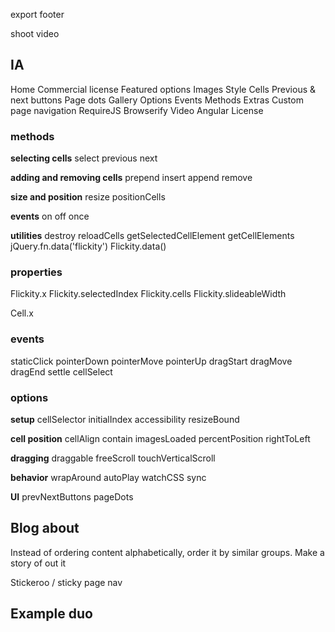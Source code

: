 <!-- update docs with v0.3.0 -->
  <!-- select event -> cellSelect -->
  <!-- jQuery remove .flickity -->
  <!-- staticClick arguments -->
  <!-- add setGallerySize documentation -->
  <!-- add CDN links when available -->
<!-- deploy docs with v0.3.0 -->
<!-- update all codpens -->
  <!-- staticClick arguments -->
  <!-- select event -> cellSelect -->
  <!-- jQuery remove .flickity -->



<!-- AWS account -->
<!-- flickity.metafizzy.co subdomain -->
<!-- hover.com account -->
<!-- re-direct flickityjs.com -->
<!-- Texta font -->
<!-- font-sizes in em -->
<!-- mobile hero gallery -->
<!-- GitHub link -->
<!-- copy assets to build/ -->
<!-- copy flickity files to build/ -->
<!-- dev build -->
  <!-- don't copy fonts -->
  <!-- list out all sources -->
<!-- figure out s3cmd -->
<!-- tag version 0.1.0, npm publish -->

<!-- document how to style prev/next button :focus, when removing outline -->

<!-- document :focus -->

<!-- is-selected cell -->
<!-- is-pointer-down when dragging -->

<!-- title id's -->
<!-- page nav -->

<!-- cdnjs -->

<!-- how to use imagesLoaded with RequireJS / Browserify -->
<!-- How to use sync with RequireJS / Browserify -->

export footer

<!-- favicon -->
<!-- 404 page -->

<!-- align pageNav right -->
<!-- sticky pageNav -->

<!-- CodePen all examples -->

<!-- License -->

<!-- Submitting issues -->

shoot video

<!-- Produce PDFs -->
<!-- Implement SimpleGoods -->

## IA

Home
  Commercial license
  Featured options
  Images
Style
  Cells
  Previous & next buttons
  Page dots
  Gallery
Options
Events
Methods
Extras
  Custom page navigation
  RequireJS
  Browserify
  Video
  Angular
License


### methods

**selecting cells**
select
previous
next

**adding and removing cells**
prepend
insert
append
remove

**size and position**
resize
positionCells

**events**
on
off
once

**utilities**
destroy
reloadCells
getSelectedCellElement
getCellElements
jQuery.fn.data('flickity')
Flickity.data()


### properties

Flickity.x
Flickity.selectedIndex
Flickity.cells
Flickity.slideableWidth

Cell.x

### events

staticClick
pointerDown
pointerMove
pointerUp
dragStart
dragMove
dragEnd
settle
cellSelect

### options

**setup**
cellSelector
initialIndex
accessibility
resizeBound

**cell position**
cellAlign
contain
imagesLoaded
percentPosition
rightToLeft

**dragging**
draggable
freeScroll
touchVerticalScroll

**behavior**
wrapAround
autoPlay
watchCSS
sync

**UI**
prevNextButtons
pageDots

## Blog about

Instead of ordering content alphabetically, order it by similar groups. Make a story of out it

Stickeroo / sticky page nav

## Example duo

<div class="example duo">
  <div class="example__code duo__cell">
  </div>
  <div class="example__demo duo__cell">
    <div class="gallery">
      <div class="gallery-cell"></div>
      <div class="gallery-cell"></div>
      <div class="gallery-cell"></div>
      <div class="gallery-cell"></div>
      <div class="gallery-cell"></div>
    </div>
  </div>
</div>
